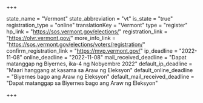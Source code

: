 +++

state_name = "Vermont"
state_abbreviation = "vt"
is_state = "true"
registration_type = "online"
translationKey = "Vermont"
type = "register"
hp_link = "https://sos.vermont.gov/elections/"
registration_link = "https://olvr.vermont.gov/"
more_info_link = "https://sos.vermont.gov/elections/voters/registration/"
confirm_registration_link = "https://mvp.vermont.gov/"
ip_deadline = "2022-11-08"
online_deadline = "2022-11-08"
mail_received_deadline = "Dapat matanggap ng Biyernes, ika-4 ng Nobyembre 2022"
default_ip_deadline = "Maari hanggang at kasama sa  Araw ng Eleksyon"
default_online_deadline = "Biyernes bago ang Araw ng Eleksyon"
default_mail_received_deadline = "Dapat matanggap sa Biyernes bago ang Araw ng Eleksyon"

+++